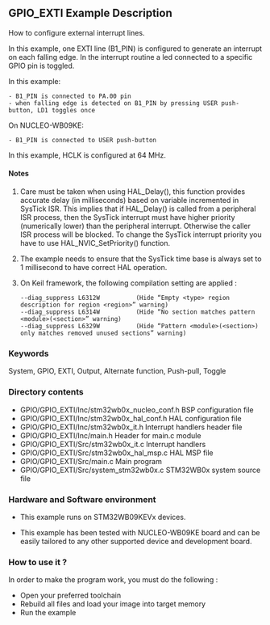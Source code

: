 ## <b>GPIO_EXTI Example Description</b>

How to configure external interrupt lines.

In this example, one EXTI line (B1_PIN) is configured to generate
an interrupt on each falling edge.
In the interrupt routine a led connected to a specific GPIO pin is toggled.

In this example:

    - B1_PIN is connected to PA.00 pin
    - when falling edge is detected on B1_PIN by pressing USER push-button, LD1 toggles once

On NUCLEO-WB09KE:

    - B1_PIN is connected to USER push-button

In this example, HCLK is configured at 64 MHz.

#### <b>Notes</b>

 1. Care must be taken when using HAL_Delay(), this function provides accurate delay (in milliseconds)
    based on variable incremented in SysTick ISR. This implies that if HAL_Delay() is called from
    a peripheral ISR process, then the SysTick interrupt must have higher priority (numerically lower)
    than the peripheral interrupt. Otherwise the caller ISR process will be blocked.
    To change the SysTick interrupt priority you have to use HAL_NVIC_SetPriority() function.

 2. The example needs to ensure that the SysTick time base is always set to 1 millisecond
    to have correct HAL operation.

 3. On Keil framework, the following compilation setting are applied :
    
        --diag_suppress L6312W          (Hide “Empty <type> region description for region <region>” warning)
        --diag_suppress L6314W          (Hide “No section matches pattern <module>(<section>” warning)
        --diag_suppress L6329W          (Hide “Pattern <module>(<section>) only matches removed unused sections” warning)
    
### <b>Keywords</b>

System, GPIO, EXTI, Output, Alternate function, Push-pull, Toggle

### <b>Directory contents</b>

  - GPIO/GPIO_EXTI/Inc/stm32wb0x_nucleo_conf.h     BSP configuration file
  - GPIO/GPIO_EXTI/Inc/stm32wb0x_hal_conf.h    HAL configuration file
  - GPIO/GPIO_EXTI/Inc/stm32wb0x_it.h          Interrupt handlers header file
  - GPIO/GPIO_EXTI/Inc/main.h                  Header for main.c module  
  - GPIO/GPIO_EXTI/Src/stm32wb0x_it.c          Interrupt handlers
  - GPIO/GPIO_EXTI/Src/stm32wb0x_hal_msp.c     HAL MSP file
  - GPIO/GPIO_EXTI/Src/main.c                  Main program
  - GPIO/GPIO_EXTI/Src/system_stm32wb0x.c      STM32WB0x system source file

### <b>Hardware and Software environment</b>

  - This example runs on STM32WB09KEVx devices.

  - This example has been tested with NUCLEO-WB09KE board and can be
    easily tailored to any other supported device and development board.

### <b>How to use it ?</b>

In order to make the program work, you must do the following :

 - Open your preferred toolchain
 - Rebuild all files and load your image into target memory
 - Run the example


